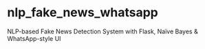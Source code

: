 # nlp_fake_news_whatsapp
NLP-based Fake News Detection System with Flask, Naïve Bayes & WhatsApp-style UI
